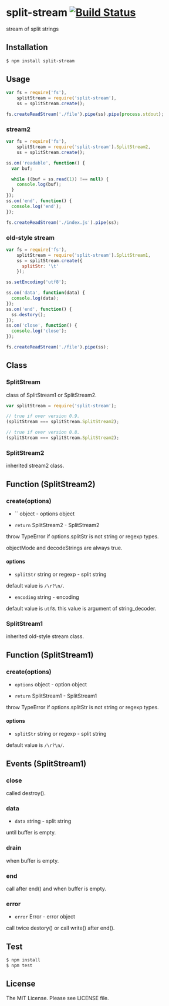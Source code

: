 # split-stream  [![Build Status](https://travis-ci.org/sasaplus1/split-stream.png)](https://travis-ci.org/sasaplus1/split-stream)

stream of split strings

## Installation

```sh
$ npm install split-stream
```

## Usage

```js
var fs = require('fs'),
    splitStream = require('split-stream'),
    ss = splitStream.create();

fs.createReadStream('./file').pipe(ss).pipe(process.stdout);
```

### stream2

```js
var fs = require('fs'),
    splitStream = require('split-stream').SplitStream2,
    ss = splitStream.create();

ss.on('readable', function() {
  var buf;

  while ((buf = ss.read(1)) !== null) {
    console.log(buf);
  }
});
ss.on('end', function() {
  console.log('end');
});

fs.createReadStream('./index.js').pipe(ss);
```

### old-style stream

```js
var fs = require('fs'),
    splitStream = require('split-stream').SplitStream1,
    ss = splitStream.create({
      splitStr: '\t'
    });

ss.setEncoding('utf8');

ss.on('data', function(data) {
  console.log(data);
});
ss.on('end', function() {
  ss.destory();
});
ss.on('close', function() {
  console.log('close');
});

fs.createReadStream('./file').pipe(ss);
```

## Class

### SplitStream

class of SplitStream1 or SplitStream2.

```js
var splitStream = require('split-stream');

// true if over version 0.9.
(splitStream === splitStream.SplitStream2);

// true if over version 0.8.
(splitStream === splitStream.SplitStream2);
```

### SplitStream2

inherited stream2 class.

## Function (SplitStream2)

### create(options)

* `` object - options object

* `return` SplitStream2 - SplitStream2

throw TypeError if options.splitStr is not string or regexp types.

objectMode and decodeStrings are always true.

#### options

* `splitStr` string or regexp - split string

default value is `/\r?\n/`.

* `encoding` string - encoding

default value is `utf8`. this value is argument of string_decoder.

### SplitStream1

inherited old-style stream class.

## Function (SplitStream1)

### create(options)

* `options` object - option object

* `return` SplitStream1 - SplitStream1

throw TypeError if options.splitStr is not string or regexp types.

#### options

* `splitStr` string or regexp - split string

default value is `/\r?\n/`.

## Events (SplitStream1)

### close

called destroy().

### data

* `data` string - split string

until buffer is empty.

### drain

when buffer is empty.

### end

call after end() and when buffer is empty.

### error

* `error` Error - error object

call twice destory() or call write() after end().

## Test

```sh
$ npm install
$ npm test
```

## License

The MIT License. Please see LICENSE file.
